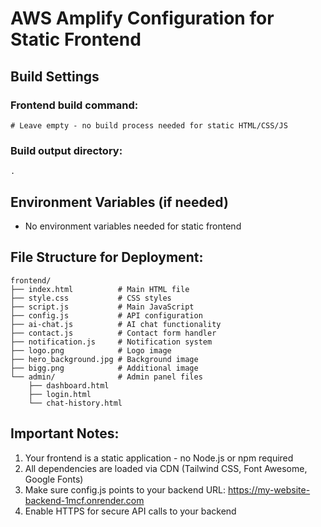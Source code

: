 # AWS Amplify Configuration for Static Frontend

## Build Settings

### Frontend build command:
```
# Leave empty - no build process needed for static HTML/CSS/JS
```

### Build output directory:
```
.
```

## Environment Variables (if needed)
- No environment variables needed for static frontend

## File Structure for Deployment:
```
frontend/
├── index.html          # Main HTML file
├── style.css           # CSS styles
├── script.js           # Main JavaScript
├── config.js           # API configuration
├── ai-chat.js          # AI chat functionality
├── contact.js          # Contact form handler
├── notification.js     # Notification system
├── logo.png            # Logo image
├── hero_background.jpg # Background image
├── bigg.png            # Additional image
└── admin/              # Admin panel files
    ├── dashboard.html
    ├── login.html
    └── chat-history.html
```

## Important Notes:
1. Your frontend is a static application - no Node.js or npm required
2. All dependencies are loaded via CDN (Tailwind CSS, Font Awesome, Google Fonts)
3. Make sure config.js points to your backend URL: https://my-website-backend-1mcf.onrender.com
4. Enable HTTPS for secure API calls to your backend
